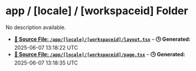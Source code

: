 # app / [locale] / [workspaceid] Folder

No description available.

- **[**📄 Source File:** `/app/[locale]/[workspaceid]/layout.tsx`](layout.tsx.md)** – **🕒 Generated:** 2025-06-07 13:18:22 UTC
- **[**📄 Source File:** `/app/[locale]/[workspaceid]/page.tsx`](page.tsx.md)** – **🕒 Generated:** 2025-06-07 13:18:35 UTC